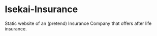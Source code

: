 # Isekai-Insurance
Static website of an (pretend) Insurance Company that offers after life insurance.
